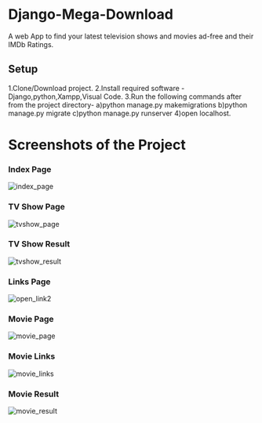 # Django-Mega-Download
A web App to find your latest television shows and movies ad-free and their IMDb Ratings.

## Setup
1.Clone/Download project.
2.Install required software - Django,python,Xampp,Visual Code.
3.Run the following commands after from the project directory-
a)python manage.py makemigrations
b)python manage.py migrate
c)python manage.py runserver
4)open localhost.

# Screenshots of the Project
### Index Page
![index_page](https://user-images.githubusercontent.com/18024758/44584480-ad709580-a7c6-11e8-9907-febbb1534394.jpeg)
### TV Show Page
![tvshow_page](https://user-images.githubusercontent.com/18024758/44584497-c0836580-a7c6-11e8-8a63-ce2cc2dc00d9.jpeg)
### TV Show Result
![tvshow_result](https://user-images.githubusercontent.com/18024758/44584518-d2650880-a7c6-11e8-8975-efc0bce9640c.jpeg)
### Links Page
![open_link2](https://user-images.githubusercontent.com/18024758/44584537-e3157e80-a7c6-11e8-9ecc-628320719a29.jpeg)
### Movie Page
![movie_page](https://user-images.githubusercontent.com/18024758/44584556-f7f21200-a7c6-11e8-8261-b3567136cbac.jpeg)
### Movie Links
![movie_links](https://user-images.githubusercontent.com/18024758/44584574-05a79780-a7c7-11e8-8cc7-cbec28f8020d.jpeg)
### Movie Result
![movie_result](https://user-images.githubusercontent.com/18024758/44584586-16580d80-a7c7-11e8-8ca7-007e6b2efe99.jpeg)
